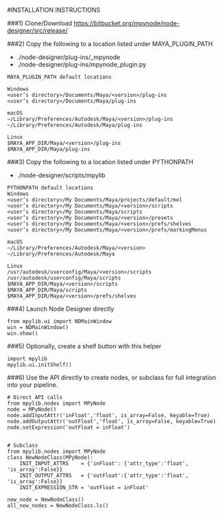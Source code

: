 #INSTALLATION INSTRUCTIONS

###1) Clone/Download https://bitbucket.org/mpynode/node-designer/src/release/ 

###2) Copy the following to a location listed under MAYA_PLUGIN_PATH
* ./node-designer/plug-ins/_mpynode
* ./node-designer/plug-ins/mpynode_plugin.py
```
MAYA_PLUGIN_PATH default locations

Windows
<user’s directory>/Documents/Maya/<version>/plug-ins
<user’s directory>/Documents/Maya/plug-ins

macOS
~/Library/Preferences/Autodesk/Maya/<version>/plug-ins
~/Library/Preferences/Autodesk/Maya/plug-ins

Linux
$MAYA_APP_DIR/Maya/<version>/plug-ins
$MAYA_APP_DIR/Maya/plug-ins
```

###3) Copy the following to a location listed under PYTHONPATH
* ./node-designer/scripts/mpylib
```
PYTHONPATH default locations
Windows
<user’s directory>/My Documents/Maya/projects/default/mel
<user’s directory>/My Documents/Maya/<version>/scripts
<user’s directory>/My Documents/Maya/scripts
<user’s directory>/My Documents/Maya/<version>/presets
<user’s directory>/My Documents/Maya/<version>/prefs/shelves
<user’s directory>/My Documents/Maya/<version>/prefs/markingMenus

macOS
~/Library/Preferences/Autodesk/Maya/<version>
~/Library/Preferences/Autodesk/Maya

Linux
/usr/autodesk/userconfig/Maya/<version>/scripts
/usr/autodesk/userconfig/Maya/scripts
$MAYA_APP_DIR/Maya/<version>/scripts
$MAYA_APP_DIR/Maya/scripts
$MAYA_APP_DIR/Maya/<version>/prefs/shelves
```

###4) Launch Node Designer directly
```
from mpylib.ui import NDMainWindow
win = NDMainWindow()
win.show()
```

###5) Optionally, create a shelf button with this helper
```
import mpylib
mpylib.ui.initShelf()
```

###6) Use the API directly to create nodes, or subclass for full integration into your pipeline.
```
# Direct API calls
from mpylib.nodes import MPyNode
node = MPyNode()
node.addInputAttr('inFloat','float', is_array=False, keyable=True)
node.addOutputAttr('outFloat','float', is_array=False, keyable=True)
node.setExpression('outFloat = inFloat')


# Subclass
from mpylib.nodes import MPyNode
class NewNodeClass(MPyNode):
    INIT_INPUT_ATTRS    = {'inFloat': {'attr_type':'float', 'is_array':False}}
    INIT_OUTPUT_ATTRS   = {'outFloat':{'attr_type':'float', 'is_array':False}}
    INIT_EXPRESSION_STR = 'outFloat = inFloat'
                      
new_node = NewNodeClass()
all_new_nodes = NewNodeClass.ls()
```

